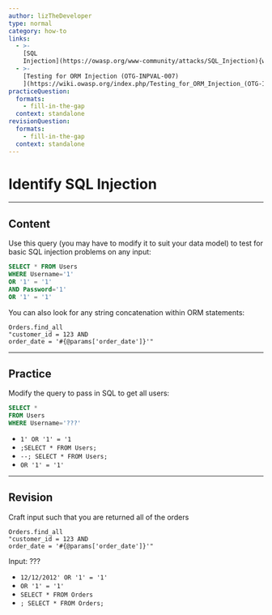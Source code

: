 ```yaml
---
author: lizTheDeveloper
type: normal
category: how-to
links:
  - >-
    [SQL
    Injection](https://owasp.org/www-community/attacks/SQL_Injection){website}
  - >-
    [Testing for ORM Injection (OTG-INPVAL-007)
    ](https://wiki.owasp.org/index.php/Testing_for_ORM_Injection_(OTG-INPVAL-007)){website}
practiceQuestion:
  formats:
    - fill-in-the-gap
  context: standalone
revisionQuestion:
  formats:
    - fill-in-the-gap
  context: standalone
---
```


# Identify SQL Injection


---

## Content

Use this query (you may have to modify it to suit your data model) to test for basic SQL injection problems on any input:

```sql
SELECT * FROM Users
WHERE Username='1'
OR '1' = '1'
AND Password='1'
OR '1' = '1'
```

You can also look for any string concatenation within ORM statements:

```plain-text
Orders.find_all
"customer_id = 123 AND
order_date = '#{@params['order_date']}'"
```


---

## Practice

Modify the query to pass in SQL to get all users:

```sql
SELECT * 
FROM Users 
WHERE Username='???'
```

- `1' OR '1' = '1`
- `;SELECT * FROM Users;`
- `--; SELECT * FROM Users;`
- `OR '1' = '1'`


---

## Revision

Craft input such that you are returned all of the orders

```plain-text
Orders.find_all
"customer_id = 123 AND
order_date = '#{@params['order_date']}'"
```

Input: ???

- `12/12/2012' OR '1' = '1'`
- `OR '1' = '1'`
- `SELECT * FROM Orders`
- `; SELECT * FROM Orders;`
